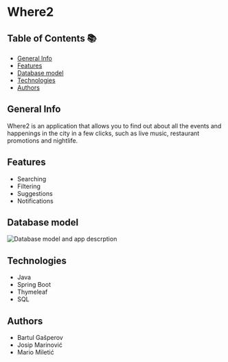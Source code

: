 # Where2
## Table of Contents 📚
* [ General Info ](#general-info)
* [ Features ](#features)
* [ Database model ](#database-model)
* [ Technologies ](#technologies)
* [ Authors ](#authors)

## General Info
Where2 is an application that allows you to find out about all the events and happenings in the city in a few clicks, such as live music, restaurant promotions and nightlife.
## Features
* Searching
* Filtering
* Suggestions
* Notifications
## Database model
![Database model and app descrption](https://github.com/BartulGasperov/Where2/blob/main/c86343ce-15ab-42e9-b148-b625536cc859.jpg?raw=true)
## Technologies
* Java
* Spring Boot
* Thymeleaf
* SQL
## Authors
* Bartul Gašperov
* Josip Marinović
* Mario Miletić
